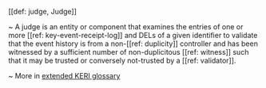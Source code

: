 [[def: judge, Judge]]

~ A judge is an entity or component that examines the entries of one or more [[ref: key-event-receipt-log]] and DELs of a given identifier to validate that the event history is from a non-[[ref: duplicity]] controller and has been witnessed by a sufficient number of non-duplicitous [[ref: witness]] such that it may be trusted or conversely not-trusted by a [[ref: validator]].

~ More in <a href="https://weboftrust.github.io/WOT-terms/docs/glossary/judge">extended KERI glossary</a>
